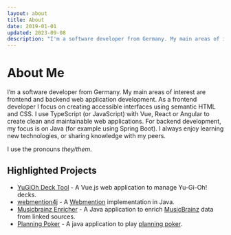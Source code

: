 ```yaml
---
layout: about
title: About
date: 2019-01-01
updated: 2023-09-08
description: "I'm a software developer from Germany. My main areas of interest are frontend and backend web application development."
---
```


# About Me

I’m a software developer from Germany.
My main areas of interest are frontend and backend web application development. As a frontend developer I focus on creating accessible interfaces using semantic HTML and CSS. I use TypeScript (or JavaScript) with Vue, React or Angular to create clean and maintainable web applications. For backend development, my focus is on Java (for example using Spring Boot). I always enjoy learning new technologies, or sharing knowledge with my peers.

I use the pronouns _they/them_.

## Highlighted Projects

-   [YuGiOh Deck Tool](https://ygoprodeck.com/card-database/deck-prices/) - A Vue.js web application to manage Yu-Gi-Oh! decks.
-   [webmention4j](https://github.com/RillingDev/webmention4j) - A [Webmention](https://www.w3.org/TR/webmention/) implementation in Java.
-   [Musicbrainz Enricher](https://github.com/RillingDev/musicbrainz-enricher) - A Java application to enrich [MusicBrainz](https://musicbrainz.org/) data from linked sources.
-   [Planning Poker](https://github.com/RillingDev/planning-poker) - A java application to play [planning poker](https://en.wikipedia.org/wiki/Planning_poker).
